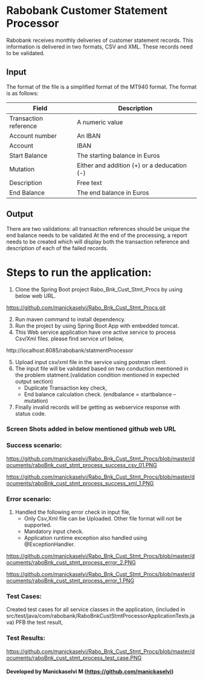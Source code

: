 # Rabobank Customer Statement Processor
Rabobank receives monthly deliveries of customer statement records. This information is delivered in two formats, CSV and XML. These records need to be validated.

## Input
The format of the file is a simplified format of the MT940 format. The format is as follows:

Field  |Description
----|----
Transaction reference  | A numeric value
Account number   | An IBAN 
Account | IBAN 
Start Balance | The starting balance in Euros 
Mutation | Either and addition (+) or a deducation (-) 
Description | Free text 
End Balance | The end balance in Euros 

## Output
There are two validations:
all transaction references should be unique
the end balance needs to be validated
At the end of the processing, a report needs to be created which will display both the transaction reference and description of each of the failed records.

# Steps to run the application:
1.	Clone the Spring Boot project Rabo_Bnk_Cust_Stmt_Procs by using below web URL.

https://github.com/manickaselvi/Rabo_Bnk_Cust_Stmt_Procs.git

2.	Run maven command to install dependency.
3.	Run the project by using Spring Boot App with embedded tomcat.
4.	This Web service application have one active service to process Csv/Xml files. please find service url below,

http://localhost:8085/rabobank/statmentProcessor

5.	Upload input csv/xml file in the service using postman client.
6.	The input file will be validated based on two conduction mentioned in the problem statment.(validation condition mentioned in expected output section)
      *	Duplicate Transaction key check, 
      *	End balance calculation check. (endbalance = startbalance – mutation)
7.  Finally invalid records will be getting as webservice response with status code. 

### Screen Shots added in below mentioned github web URL
### Success scenario:

https://github.com/manickaselvi/Rabo_Bnk_Cust_Stmt_Procs/blob/master/documents/raboBnk_cust_stmt_process_success_csv_01.PNG

https://github.com/manickaselvi/Rabo_Bnk_Cust_Stmt_Procs/blob/master/documents/raboBnk_cust_stmt_process_success_xml_1.PNG


### Error scenario: 
1.	Handled the following error check in input file,
    *	Only Csv,Xml file can be Uploaded. Other file format will not be supported.
    *	Mandatory input check.
    *	Application runtime exception also handled using @ExceptionHandler.

https://github.com/manickaselvi/Rabo_Bnk_Cust_Stmt_Procs/blob/master/documents/raboBnk_cust_stmt_process_error_2.PNG

https://github.com/manickaselvi/Rabo_Bnk_Cust_Stmt_Procs/blob/master/documents/raboBnk_cust_stmt_process_error_1.PNG


### Test Cases:
Created test cases for all service classes in the application, (included in src/test/java/com/rabobank/RaboBnkCustStmtProcessorApplicationTests.java)
PFB the test result,

### Test Results:

https://github.com/manickaselvi/Rabo_Bnk_Cust_Stmt_Procs/blob/master/documents/raboBnk_cust_stmt_process_test_case.PNG


#### Developed by Manickaselvi M (https://github.com/manickaselvi)
